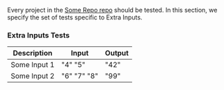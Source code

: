 Every project in the [Some Repo repo](https://github.com/some-user/some-repo) should be tested.
In this section, we specify the set of tests specific to Extra Inputs.

### Extra Inputs Tests

| Description | Input | Output |
| ----------- | ----- | ------ |
| Some Input 1 | "4" "5" | "42" |
| Some Input 2 | "6" "7" "8" | "99" |

